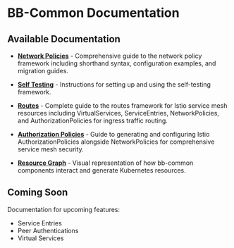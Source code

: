# BB-Common Documentation

## Available Documentation

- **[Network Policies](network-policies/README.md)** - Comprehensive guide to
  the network policy framework including shorthand syntax, configuration
  examples, and migration guides.
- **[Self Testing](self-test/README.md)** - Instructions for setting up and
  using the self-testing framework.

- **[Routes](routes/README.md)** - Complete guide to the routes framework for
  Istio service mesh resources including VirtualServices, ServiceEntries,
  NetworkPolicies, and AuthorizationPolicies for ingress traffic routing.

- **[Authorization Policies](authorization-policies/README.md)** - Guide to
  generating and configuring Istio AuthorizationPolicies alongside NetworkPolicies
  for comprehensive service mesh security.

- **[Resource Graph](RESOURCE_GRAPH.md)** - Visual representation of how
  bb-common components interact and generate Kubernetes resources.

## Coming Soon

Documentation for upcoming features:

- Service Entries
- Peer Authentications
- Virtual Services
